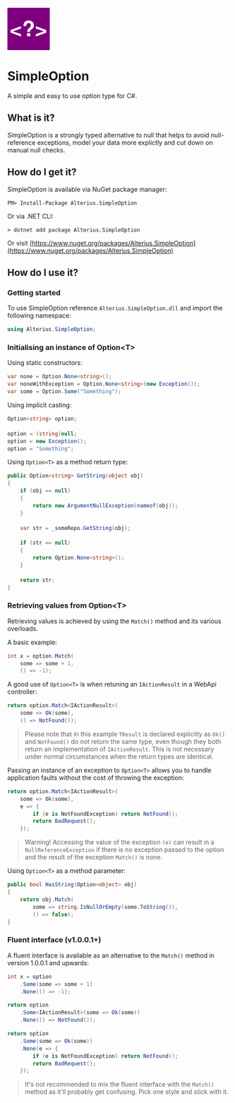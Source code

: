 ![SimpleOption](https://raw.githubusercontent.com/alterius/SimpleOption/master/logo.png)

# SimpleOption

A simple and easy to use option type for C#.

## What is it?

SimpleOption is a strongly typed alternative to null that helps to avoid null-reference exceptions, model your data more explictly and cut down on manual null checks.

## How do I get it?

SimpleOption is available via NuGet package manager:

```
PM> Install-Package Alterius.SimpleOption
```

Or via .NET CLI:

```
> dotnet add package Alterius.SimpleOption
```

Or visit [https://www.nuget.org/packages/Alterius.SimpleOption](https://www.nuget.org/packages/Alterius.SimpleOption)

## How do I use it?

### Getting started

To use SimpleOption reference ```Alterius.SimpleOption.dll``` and import the following namespace:

```csharp
using Alterius.SimpleOption;
```

### Initialising an instance of Option\<T>

Using static constructors:

```csharp
var none = Option.None<string>();
var noneWithException = Option.None<string>(new Exception());
var some = Option.Some("Something");
```

Using implicit casting:

```csharp
Option<string> option;

option = (string)null;
option = new Exception();
option = "Something";
```

Using ```Option<T>``` as a method return type:

```csharp
public Option<string> GetString(object obj)
{
    if (obj == null)
    {
        return new ArgumentNullException(nameof(obj));
    }
    
    var str = _someRepo.GetString(obj);
    
    if (str == null)
    {
        return Option.None<string>();
    }

    return str;
}
```

### Retrieving values from Option\<T>

Retrieving values is achieved by using the ```Match()``` method and its various overloads.

A basic example:

```csharp
int x = option.Match(
    some => some + 1,
    () => -1);
```

A good use of ```Option<T>``` is when retuning an ```IActionResult``` in a WebApi controller:

```csharp
return option.Match<IActionResult>(
    some => Ok(some),
    () => NotFound());
```

> Please note that in this example ```TResult``` is declared explicitly as ```Ok()``` and ```NotFound()``` do not return the same type, even though they both return an implementation of ```IActionResult```. This is not necessary under normal circumstances when the return types are identical.

Passing an instance of an exception to ```Option<T>``` allows you to handle application faults without the cost of throwing the exception:

```csharp
return option.Match<IActionResult>(
    some => Ok(some),
    e => {
        if (e is NotFoundException) return NotFound();
        return BadRequest();
    });
```

> Warning! Accessing the value of the exception ```(e)``` can result in a ```NullReferenceException``` if there is no exception passed to the option and the result of the exception ```Match()``` is none.

Using ```Option<T>``` as a method parameter:

```csharp
public bool HasString(Option<object> obj)
{
    return obj.Match(
        some => string.IsNullOrEmpty(some.ToString()),
        () => false);
}
```

### Fluent interface (v1.0.0.1+)

A fluent interface is available as an alternative to the ```Match()``` method in version 1.0.0.1 and upwards:

```csharp
int x = option
    .Some(some => some + 1)
    .None(() => -1);
```

```csharp
return option
    .Some<IActionResult>(some => Ok(some))
    .None(() => NotFound());
```

```csharp
return option
    .Some(some => Ok(some))
    .None(e => {
        if (e is NotFoundException) return NotFound();
        return BadRequest();
    });
```

> It's not recommended to mix the fluent interface with the ```Match()``` method as it'll probably get confusing. Pick one style and stick with it.